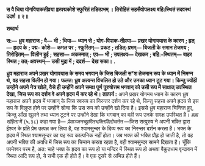 **स वै धिया योगविपाकतीव्रया** **हृत्पद्मकोशे स्फुरितं तडित्प्रभम् ।** **तिरोहितं सहसैवोपलक्ष्य** **बहि:स्थितं तदवस्थं ददर्श ॥ २॥** 

**शब्दार्थ** 

**स:—** **ध्रुव महाराज** **; वै—** **भी** **; धिया—** **ध्यान से** **; योग-विपाक-तीव्रया—** **प्रखर योगावयास के कारण** **; हृत्—** **हृदय के** **; पद्म-** **कोशे—** **कमल पर** **; स्फुरितम्—** **प्रकट** **; तडित्-प्रभम्—** **बिजली के समान तेजमय** **; तिरोहितम्—** **विलीन हुई** **; सहसा—** **अकस्मात्** **;** **एव—** **भी** **; उपलक्ष्य—** **देखकर** **; बहि:-स्थितम्—** **बाहर स्थित** **; तत्-अवस्थम्—** **उसी मुद्रा में** **; ददर्श—** **देख सका।** **.** 

**ध्रुव महाराज अपने प्रखर योगावयास के समय भगवान् के जिस बिजली स²श तेजमान रूप** **के ध्यान में निमग्न थे, वह सहसा विलीन हो गया। फलत: ध्रुव अत्यन्त विचलित हो उठे और** **उनका ध्यान टूट गया। किन्तु ज्योंही उन्होंने अपने नेत्र खोले, वैसे ही उन्होंने अपने समक्ष पूर्ण** **पुरुषोत्तम भगवान् को उसी रूप में साक्षात् उपस्थित देखा, जिस रूप का दर्शन वे अपने हृदय में** **कर रहे थे।** **तात्पर्य :** अपने प्रखर योगमय ध्यान के कारण ध्रुव महाराज अपने हृदय में भगवान् के जिस स्वरूप का निरन्तर दर्शन कर रहे थे, किन्तु सहसा अपने हृदय से इस रूप के विलुप्त होने पर उन्होंने सोचा कि उस रूप को उन्होंने खो दिया है। इससे ध्रुव महाराज चिन्तित हुए, किन्तु आँख खुलने तथा ध्यान टूटने पर उन्होंने देखा कि भगवान् का वही रूप उनके समक्ष उपस्थित है। *ब्रह्म संहिता* में (५.३८) कहा गया है— *प्रेमाञ्जनच्छुरितभक्तिविलोचनेन* —जिस सत्पुरुष ने अपनी भक्ति द्वारा ईश्वर के प्रति प्रेम उत्पन्न कर लिया है, वह श्यामसुन्दर के दिव्य रूप का निरन्तर दर्शन करता है। भक्त के हृदय में स्थित श्यामसुन्दर का यह रूप काल्पनिक नहीं होता। जब भक्त की भक्ति प्रौढ़ हो जाती है, तो वह अपनी भक्ति की अवधि में जिस रूप का चिन्तन करता रहता है, वही श्यामसुन्दर सामने दिखता है। चूँकि परमेश्वर परम है, अत: चाहे भक्त के हृदय का रूप हो या मन्दिर में स्थित रूप हो अथवा वैकुठधाम वृन्दावन में स्थित आदि रूप हो, ये सभी एक ही होते हैं। वे एक दूसरे से अभिन्न होते हैं।  